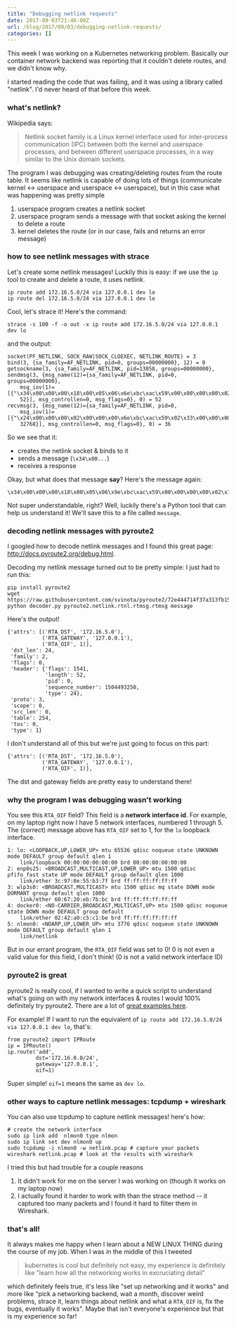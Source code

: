 ```yaml
---
title: "Debugging netlink requests"
date: 2017-09-03T21:46:00Z
url: /blog/2017/09/03/debugging-netlink-requests/
categories: []
---
```


This week I was working on a Kubernetes networking problem. Basically
our container network backend was reporting that it couldn't delete
routes, and we didn't know why.

I started reading the code that was failing, and it was using a library
called "netlink". I'd never heard of that before this week.

### what's netlink?

Wikipedia says:

> Netlink socket family is a Linux kernel interface used for
> inter-process communication (IPC) between both the kernel and
> userspace processes, and between different userspace processes, in a
> way similar to the Unix domain sockets.

The program I was debugging was creating/deleting routes from the route table.
It seems like netlink is capable of doing lots of things (communicate kernel
<-> userspace and userspace <-> userspace), but in this case what was happening
was pretty simple

1. userspace program creates a netlink socket
2. userspace program sends a message with that socket asking the kernel
   to delete a route
3. kernel deletes the route (or in our case, fails and returns an error message)

### how to see netlink messages with strace

Let's create some netlink messages! Luckily this is easy: if we use the
`ip` tool to create and delete a route, it uses netlink.

```
ip route add 172.16.5.0/24 via 127.0.0.1 dev lo
ip route del 172.16.5.0/24 via 127.0.0.1 dev lo
```

Cool, let's strace it! Here's the command:

```
strace -s 100 -f -o out -x ip route add 172.16.5.0/24 via 127.0.0.1 dev lo
```

and the output:

```
socket(PF_NETLINK, SOCK_RAW|SOCK_CLOEXEC, NETLINK_ROUTE) = 3
bind(3, {sa_family=AF_NETLINK, pid=0, groups=00000000}, 12) = 0
getsockname(3, {sa_family=AF_NETLINK, pid=13058, groups=00000000},
sendmsg(3, {msg_name(12)={sa_family=AF_NETLINK, pid=0, groups=00000000},
    msg_iov(1)=[{"\x34\x00\x00\x00\x18\x00\x05\x06\x6e\xbc\xac\x59\x00\x00\x00\x00\x02\x18\x00\x00\xfe\x03\x00\x01\x00\x00\x00\x00\x08\x00\x01\x00\xac\x10\x05\x00\x08\x00\x05\x00\x7f\x00\x00\x01\x08\x00\x04\x00\x01\x00\x00\x00",
    52}], msg_controllen=0, msg_flags=0}, 0) = 52
recvmsg(3, {msg_name(12)={sa_family=AF_NETLINK, pid=0,
    msg_iov(1)=[{"\x24\x00\x00\x00\x02\x00\x00\x00\x6e\xbc\xac\x59\x02\x33\x00\x00\x00\x00\x00\x00\x34\x00\x00\x00\x18\x00\x05\x06\x6e\xbc\xac\x59\x00\x00\x00\x00",
    32768}], msg_controllen=0, msg_flags=0}, 0) = 36

```

So we see that it:

* creates the netlink socket & binds to it
* sends a message (`\x34\x00...`)
* receives a response

Okay, but what does that message **say**? Here's the message again:

```
\x34\x00\x00\x00\x18\x00\x05\x06\x9e\xbc\xac\x59\x00\x00\x00\x00\x02\x18\x00\x00\xfe\x03\x00\x01\x00\x00\x00\x00\x08\x00\x01\x00\xac\x10\x05\x00\x08\x00\x05\x00\x7f\x00\x00\x01\x08\x00\x04\x00\x01\x00\x00\x00
```

Not super understandable, right? Well, luckily there's a Python tool
that can help us understand it! We'll save this to a file called
`message`.


### decoding netlink messages with pyroute2

I googled how to decode netlink messages and I found this great page:
http://docs.pyroute2.org/debug.html.

Decoding my netlink message turned out to be pretty simple: I just had
to run this:

```
pip install pyroute2
wget https://raw.githubusercontent.com/svinota/pyroute2/72e444714f37a313fb15bdb22734e517feefa9e9/tests/decoder/decoder.py
python decoder.py pyroute2.netlink.rtnl.rtmsg.rtmsg message
```

Here's the output!

```
{'attrs': [('RTA_DST', '172.16.5.0'),
           ('RTA_GATEWAY', '127.0.0.1'),
           ('RTA_OIF', 1)],
 'dst_len': 24,
 'family': 2,
 'flags': 0,
 'header': {'flags': 1541,
            'length': 52,
            'pid': 0,
            'sequence_number': 1504493250,
            'type': 24},
 'proto': 3,
 'scope': 0,
 'src_len': 0,
 'table': 254,
 'tos': 0,
 'type': 1}
```

I don't understand all of this but we're just going to focus on this part:

```
{'attrs': [('RTA_DST', '172.16.5.0'),
           ('RTA_GATEWAY', '127.0.0.1'),
           ('RTA_OIF', 1)],
```

The dst and gateway fields are pretty easy to understand there!

### why the program I was debugging wasn't working

You see this `RTA_OIF` field? This field is a **network interface id**. For
example, on my laptop right now I have 5 network interfaces, numbered 1 through
5. The (correct) message above has `RTA_OIF` set to 1, for the `lo` loopback interface.

```
1: lo: <LOOPBACK,UP,LOWER_UP> mtu 65536 qdisc noqueue state UNKNOWN mode DEFAULT group default qlen 1
    link/loopback 00:00:00:00:00:00 brd 00:00:00:00:00:00
2: enp0s25: <BROADCAST,MULTICAST,UP,LOWER_UP> mtu 1500 qdisc pfifo_fast state UP mode DEFAULT group default qlen 1000
    link/ether 3c:97:0e:55:b3:7f brd ff:ff:ff:ff:ff:ff
3: wlp3s0: <BROADCAST,MULTICAST> mtu 1500 qdisc mq state DOWN mode DORMANT group default qlen 1000
    link/ether 60:67:20:eb:7b:bc brd ff:ff:ff:ff:ff:ff
4: docker0: <NO-CARRIER,BROADCAST,MULTICAST,UP> mtu 1500 qdisc noqueue state DOWN mode DEFAULT group default 
    link/ether 02:42:a0:c5:c1:be brd ff:ff:ff:ff:ff:ff
5: nlmon0: <NOARP,UP,LOWER_UP> mtu 3776 qdisc noqueue state UNKNOWN mode DEFAULT group default qlen 1
    link/netlink 
```

But in our errant program, the `RTA_OIF` field was set to 0! 0 is not even a
valid value for this field, I don't think! (0 is not a valid network interface ID)

### pyroute2 is great

pyroute2 is really cool, if I wanted to write a quick script to understand
what's going on with my network interfaces & routes I would 100% definitely try
pyroute2. There are a lot of [great examples here](http://docs.pyroute2.org/general.html#rtnetlink-sample).

For example! If I want to run the equivalent of `ip route add 172.16.5.0/24 via 127.0.0.1 dev lo`, that's:

```
from pyroute2 import IPRoute
ip = IPRoute()
ip.route('add',
         dst='172.16.0.0/24',
         gateway='127.0.0.1',
         oif=1)
```

Super simple! `oif=1` means the same as `dev lo`.


### other ways to capture netlink messages: tcpdump + wireshark

You can also use tcpdump to capture netlink messages! here's how:

```
# create the network interface
sudo ip link add  nlmon0 type nlmon
sudo ip link set dev nlmon0 up
sudo tcpdump -i nlmon0 -w netlink.pcap # capture your packets
wireshark netlink.pcap # look at the results with wireshark
```

I tried this but had trouble for a couple reasons

1. It didn't work for me on the server I was working on (though it works on my laptop now)
1. I actually found it harder to work with than the strace method -- it captured too many packets and I found it hard to filter them in Wireshark.

### that's all!

It always makes me happy when I learn about a NEW LINUX THING during the course
of my job. When I was in the middle of this I tweeted

> kubernetes is cool but definitely not easy, my experience is definitely like
> "learn how all the networking works in excruciating detail"

which definitely feels true, it's less like "set up networking and it works"
and more like "pick a networking backend, wait a month, discover weird
problems, strace it, learn things about netlink and what a `RTA_OIF` is, fix
the bugs, eventually it works". Maybe that isn't everyone's experience but that
is my experience so far!
